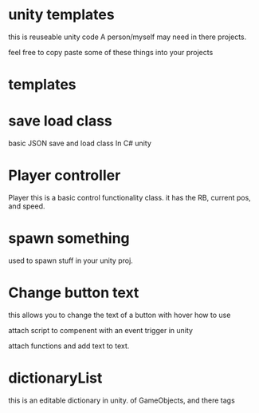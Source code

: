 # unity templates

this is reuseable unity code A person/myself may need in there projects.  

feel free to copy paste some of these things into your projects


# templates


# save load class 
basic JSON save and load class In C# unity

# Player controller 
Player this is a basic control functionality class. it has the RB, current pos, and speed.

# spawn something
 used to spawn stuff in your unity proj.

# Change button text
 this allows you to change the text of a button with hover
how to use

attach script to compenent with an event trigger in unity

attach functions and add text to text.

# dictionaryList

this is an editable dictionary in unity. of GameObjects, and there tags
